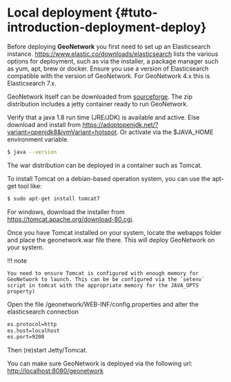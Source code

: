 # Local deployment {#tuto-introduction-deployment-deploy}

Before deploying **GeoNetwork** you first need to set up an Elasticsearch instance. <https://www.elastic.co/downloads/elasticsearch> lists the various options for deployment, such as via the installer, a package manager such as yum, apt, brew or docker. Ensure you use a version of Elasticsearch compatible with the version of GeoNetwork. For GeoNetwork 4.x this is Elasticsearch 7.x.

GeoNetwork itself can be downloaded from [sourceforge](https://sourceforge.net/projects/geonetwork/files/GeoNetwork_opensource). The zip distribution includes a jetty container ready to run GeoNetwork.

Verify that a java 1.8 run time (JRE/JDK) is available and active. Else download and install from <https://adoptopenjdk.net/?variant=openjdk8&jvmVariant=hotspot>. Or activate via the \$JAVA_HOME environment variable.

``` bash
$ java --version
```

The war distribution can be deployed in a container such as Tomcat.

To install Tomcat on a debian-based operation system, you can use the apt-get tool like:

``` bash
$ sudo apt-get install tomcat7
```

For windows, download the installer from <https://tomcat.apache.org/download-80.cgi>.

Once you have Tomcat installed on your system, locate the webapps folder and place the geonetwork.war file there. This will deploy GeoNetwork on your system.

!!! note

    You need to ensure Tomcat is configured with enough memory for GeoNetwork to launch. This can be be configured via the `setenv` script in tomcat with the appropriate memory for the JAVA_OPTS property)


Open the file /geonetwork/WEB-INF/config.properties and alter the elasticsearch connection

``` bash
es.protocol=http
es.host=localhost
es.port=9200
```

Then (re)start Jetty/Tomcat.

You can make sure GeoNetwork is deployed via the following url: <http://localhost:8080/geonetwork>
